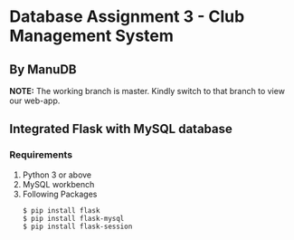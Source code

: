 # Database Assignment 3 - Club Management System
## By ManuDB

**NOTE:** The working branch is master. Kindly switch to that branch to view our web-app.

## Integrated Flask with MySQL database
### Requirements
1. Python 3 or above
2. MySQL workbench
3. Following Packages
   ```
   $ pip install flask
   $ pip install flask-mysql
   $ pip install flask-session
   ```
